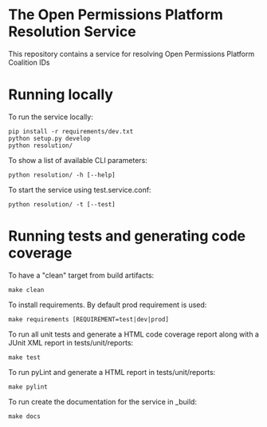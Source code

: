 The Open Permissions Platform Resolution Service
================================================

This repository contains a service for resolving Open Permissions Platform Coalition IDs

Running locally
===============
To run the service locally:

```
pip install -r requirements/dev.txt
python setup.py develop
python resolution/
```

To show a list of available CLI parameters:

```
python resolution/ -h [--help]
```

To start the service using test.service.conf:

```
python resolution/ -t [--test]
```

Running tests and generating code coverage
==========================================
To have a "clean" target from build artifacts:

```
make clean
```

To install requirements. By default prod requirement is used:

```
make requirements [REQUIREMENT=test|dev|prod]
```

To run all unit tests and generate a HTML code coverage report along with a
JUnit XML report in tests/unit/reports:

```
make test
```

To run pyLint and generate a HTML report in tests/unit/reports:

```
make pylint
```

To run create the documentation for the service in _build:

```
make docs
```
